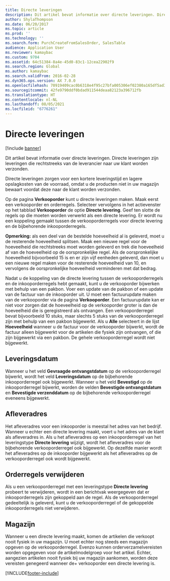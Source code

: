 ```yaml
---
title: Directe leveringen
description: Dit artikel bevat informatie over directe leveringen. Directe leveringen zijn leveringen die rechtstreeks van de leverancier naar uw klant worden verzonden.
author: ShylaThompson
ms.date: 06/20/2017
ms.topic: article
ms.prod: ''
ms.technology: ''
ms.search.form: PurchCreateFromSalesOrder, SalesTable
audience: Application User
ms.reviewer: kamaybac
ms.custom: 9704
ms.assetid: 64c51384-8a4e-45d0-83c1-12cea22902f9
ms.search.region: Global
ms.author: kamaybac
ms.search.validFrom: 2016-02-28
ms.dyn365.ops.version: AX 7.0.0
ms.openlocfilehash: 70919409cac0b6318e4f95c27bfa005306ef02380a165df5ad302b0396ba9769
ms.sourcegitcommit: 42fe9790ddf0bdad911544deaa82123a396712fb
ms.translationtype: HT
ms.contentlocale: nl-NL
ms.lasthandoff: 08/05/2021
ms.locfileid: "6776261"
---
```

# <a name="direct-deliveries"></a>Directe leveringen

[!include [banner](../includes/banner.md)]

Dit artikel bevat informatie over directe leveringen. Directe leveringen zijn leveringen die rechtstreeks van de leverancier naar uw klant worden verzonden.

Directe leveringen zorgen voor een kortere leveringstijd en lagere opslagkosten van de voorraad, omdat u de producten niet in uw magazijn bewaart voordat deze naar de klant worden verzonden.  

Op de pagina **Verkooporder** kunt u directe leveringen maken. Maak eerst een verkooporder en orderregels. Selecteer vervolgens in het actievenster op het tabblad **Verkooporder** de optie **Directe levering**. Geef ten slotte de regels op die moeten worden verwerkt als een directe levering. Er wordt nu een koppeling gemaakt tussen de verkooporderregels voor directe levering en de bijbehorende inkooporderregels.  

**Opmerking:** als een deel van de bestelde hoeveelheid al is geleverd, moet u de resterende hoeveelheid splitsen. Maak een nieuwe regel voor de hoeveelheid die rechtstreeks moet worden geleverd en trek die hoeveelheid af van de hoeveelheid op de oorspronkelijke regel. Als de oorspronkelijke hoeveelheid bijvoorbeeld 15 is en er zijn vijf eenheden geleverd, dan moet u een nieuwe regel maken voor de resterende hoeveelheid van 10, en vervolgens de oorspronkelijke hoeveelheid verminderen met dat bedrag.  

Nadat u de koppeling van de directe levering tussen de verkooporderregels en de inkooporderregels hebt gemaakt, kunt u de verkooporder bijwerken met behulp van een pakbon. Voer een update van de pakbon of een update van de factuur van de inkooporder uit. U moet een factuurupdate maken van de verkooporder via de pagina **Verkooporder**. Een factuurupdate kan er niet voor zorgen dat de hoeveelheid op de verkooporder groter is dan de hoeveelheid die is geregistreerd als ontvangen. Een verkooporderregel bevat bijvoorbeeld 10 stuks, maar slechts 5 stuks van de verkooporderregel zijn met behulp van een pakbon bijgewerkt. Als u **Alle** selecteert in de lijst **Hoeveelheid** wanneer u de factuur voor de verkooporder bijwerkt, wordt de factuur alleen bijgewerkt voor de artikelen die fysiek zijn ontvangen, of die zijn bijgewerkt via een pakbon. De gehele verkooporderregel wordt niet bijgewerkt.

## <a name="delivery-date"></a>Leveringsdatum
Wanneer u het veld **Gevraagde ontvangstdatum** op de verkooporderregel bijwerkt, wordt het veld **Leveringsdatum** op de bijbehorende inkooporderregel ook bijgewerkt. Wanneer u het veld **Bevestigd** op de inkooporderregel bijwerkt, worden de velden **Bevestigde ontvangstdatum** en **Bevestigde verzenddatum** op de bijbehorende verkooporderregel eveneens bijgewerkt.

## <a name="delivery-address"></a>Afleveradres
Het afleveradres voor een inkooporder is meestal het adres van het bedrijf. Wanneer u echter een directe levering maakt, voert u het adres van de klant als afleveradres in. Als u het afleveradres op een inkooporderregel van het leveringstype **Directe levering** wijzigt, wordt het afleveradres voor de bijbehorende verkooporderregel ook bijgewerkt. Op dezelfde manier wordt het afleveradres op de inkooporder bijgewerkt als het afleveradres op de verkooporderregel ook wordt bijgewerkt.

## <a name="deleting-order-lines"></a>Orderregels verwijderen
Als u een verkooporderregel met een leveringstype **Directe levering** probeert te verwijderen, wordt in een berichtvak weergegeven dat er inkooporderregels zijn gekoppeld aan de regel. Als de verkooporderregel gedeeltelijk is geleverd, kunt u de verkooporderregel of de gekoppelde inkooporderregels niet verwijderen.

## <a name="warehouse"></a>Magazijn
Wanneer u een directe levering maakt, komen de artikelen die verkoopt nooit fysiek in uw magazijn. U moet echter nog steeds een magazijn opgeven op de verkooporderregel. Evenzo kunnen orderverzamelvereisten worden opgegeven voor de artikelmodelgroep voor het artikel. Echter, aangezien artikelen nooit fysiek bij uw magazijn aankomen, worden deze vereisten genegeerd wanneer de+ verkooporder een directe levering is.





[!INCLUDE[footer-include](../../includes/footer-banner.md)]